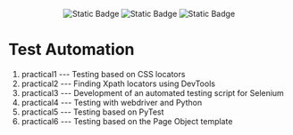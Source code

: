 <p align = "center">
  <img alt="Static Badge" src="https://img.shields.io/badge/PyCharm-2023.2.5-blue?style=plastic&logo=pycharm&logoColor=lightgreen&labelColor=black&color=grey">
  <img alt="Static Badge" src="https://img.shields.io/badge/Selenium-2024?style=plastic&logo=Selenium&labelColor=black&color=%2343B02A">
  <img alt="Static Badge" src="https://img.shields.io/badge/PyTest-2024?style=plastic&logo=PyTest&labelColor=black&color=%230A9EDC">
</p>

# Test Automation

1. practical1 --- Testing based on CSS locators
2. practical2 --- Finding Xpath locators using DevTools
3. practical3 --- Development of an automated testing script for Selenium
4. practical4 --- Testing with webdriver and Python
5. practical5 --- Testing based on PyTest
6. practical6 --- Testing based on the Page Object template